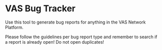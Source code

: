 # VAS Bug Tracker

Use this tool to generate bug reports for anything in the VAS Network Platform. 

Please follow the guidelines per bug report type and remember to search if a report is already open! Do not open duplicates!
